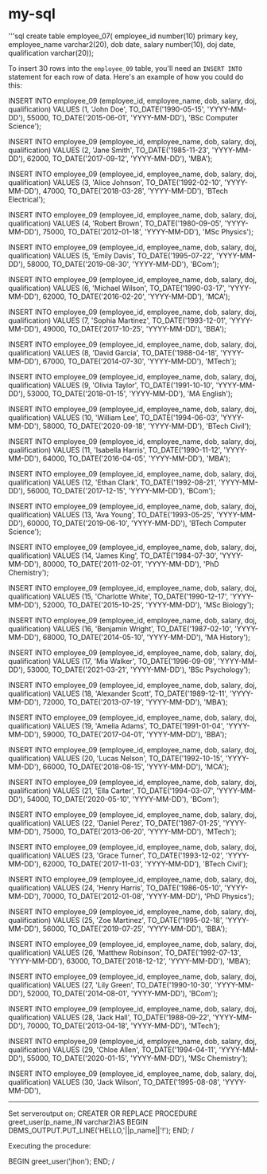 # my-sql
'''sql
create table employee_07(
employee_id number(10) primary key,
employee_name varchar2(20),
 dob date,
 salary number(10),
 doj date,
qualification varchar(20));
   



To insert 30 rows into the `employee_09` table, you'll need an `INSERT INTO` statement for each row of data. Here's an example of how you could do this:

INSERT INTO employee_09 (employee_id, employee_name, dob, salary, doj, qualification) 
VALUES (1, 'John Doe', TO_DATE('1990-05-15', 'YYYY-MM-DD'), 55000, TO_DATE('2015-06-01', 'YYYY-MM-DD'), 'BSc Computer Science');

INSERT INTO employee_09 (employee_id, employee_name, dob, salary, doj, qualification) 
VALUES (2, 'Jane Smith', TO_DATE('1985-11-23', 'YYYY-MM-DD'), 62000, TO_DATE('2017-09-12', 'YYYY-MM-DD'), 'MBA');

INSERT INTO employee_09 (employee_id, employee_name, dob, salary, doj, qualification) 
VALUES (3, 'Alice Johnson', TO_DATE('1992-02-10', 'YYYY-MM-DD'), 47000, TO_DATE('2018-03-28', 'YYYY-MM-DD'), 'BTech Electrical');

INSERT INTO employee_09 (employee_id, employee_name, dob, salary, doj, qualification) 
VALUES (4, 'Robert Brown', TO_DATE('1980-09-05', 'YYYY-MM-DD'), 75000, TO_DATE('2012-01-18', 'YYYY-MM-DD'), 'MSc Physics');

INSERT INTO employee_09 (employee_id, employee_name, dob, salary, doj, qualification) 
VALUES (5, 'Emily Davis', TO_DATE('1995-07-22', 'YYYY-MM-DD'), 58000, TO_DATE('2019-08-30', 'YYYY-MM-DD'), 'BCom');

INSERT INTO employee_09 (employee_id, employee_name, dob, salary, doj, qualification) 
VALUES (6, 'Michael Wilson', TO_DATE('1990-03-17', 'YYYY-MM-DD'), 62000, TO_DATE('2016-02-20', 'YYYY-MM-DD'), 'MCA');

INSERT INTO employee_09 (employee_id, employee_name, dob, salary, doj, qualification) 
VALUES (7, 'Sophia Martinez', TO_DATE('1993-12-01', 'YYYY-MM-DD'), 49000, TO_DATE('2017-10-25', 'YYYY-MM-DD'), 'BBA');

INSERT INTO employee_09 (employee_id, employee_name, dob, salary, doj, qualification) 
VALUES (8, 'David Garcia', TO_DATE('1988-04-18', 'YYYY-MM-DD'), 67000, TO_DATE('2014-07-30', 'YYYY-MM-DD'), 'MTech');

INSERT INTO employee_09 (employee_id, employee_name, dob, salary, doj, qualification) 
VALUES (9, 'Olivia Taylor', TO_DATE('1991-10-10', 'YYYY-MM-DD'), 53000, TO_DATE('2018-01-15', 'YYYY-MM-DD'), 'MA English');

INSERT INTO employee_09 (employee_id, employee_name, dob, salary, doj, qualification) 
VALUES (10, 'William Lee', TO_DATE('1994-06-03', 'YYYY-MM-DD'), 58000, TO_DATE('2020-09-18', 'YYYY-MM-DD'), 'BTech Civil');

INSERT INTO employee_09 (employee_id, employee_name, dob, salary, doj, qualification) 
VALUES (11, 'Isabella Harris', TO_DATE('1990-11-12', 'YYYY-MM-DD'), 64000, TO_DATE('2016-04-05', 'YYYY-MM-DD'), 'MBA');

INSERT INTO employee_09 (employee_id, employee_name, dob, salary, doj, qualification) 
VALUES (12, 'Ethan Clark', TO_DATE('1992-08-21', 'YYYY-MM-DD'), 56000, TO_DATE('2017-12-15', 'YYYY-MM-DD'), 'BCom');

INSERT INTO employee_09 (employee_id, employee_name, dob, salary, doj, qualification) 
VALUES (13, 'Ava Young', TO_DATE('1993-05-25', 'YYYY-MM-DD'), 60000, TO_DATE('2019-06-10', 'YYYY-MM-DD'), 'BTech Computer Science');

INSERT INTO employee_09 (employee_id, employee_name, dob, salary, doj, qualification) 
VALUES (14, 'James King', TO_DATE('1984-07-30', 'YYYY-MM-DD'), 80000, TO_DATE('2011-02-01', 'YYYY-MM-DD'), 'PhD Chemistry');

INSERT INTO employee_09 (employee_id, employee_name, dob, salary, doj, qualification) 
VALUES (15, 'Charlotte White', TO_DATE('1990-12-17', 'YYYY-MM-DD'), 52000, TO_DATE('2015-10-25', 'YYYY-MM-DD'), 'MSc Biology');

INSERT INTO employee_09 (employee_id, employee_name, dob, salary, doj, qualification) 
VALUES (16, 'Benjamin Wright', TO_DATE('1987-02-10', 'YYYY-MM-DD'), 68000, TO_DATE('2014-05-10', 'YYYY-MM-DD'), 'MA History');

INSERT INTO employee_09 (employee_id, employee_name, dob, salary, doj, qualification) 
VALUES (17, 'Mia Walker', TO_DATE('1996-09-09', 'YYYY-MM-DD'), 53000, TO_DATE('2021-03-21', 'YYYY-MM-DD'), 'BSc Psychology');

INSERT INTO employee_09 (employee_id, employee_name, dob, salary, doj, qualification) 
VALUES (18, 'Alexander Scott', TO_DATE('1989-12-11', 'YYYY-MM-DD'), 72000, TO_DATE('2013-07-19', 'YYYY-MM-DD'), 'MBA');

INSERT INTO employee_09 (employee_id, employee_name, dob, salary, doj, qualification) 
VALUES (19, 'Amelia Adams', TO_DATE('1991-01-04', 'YYYY-MM-DD'), 59000, TO_DATE('2017-04-01', 'YYYY-MM-DD'), 'BBA');

INSERT INTO employee_09 (employee_id, employee_name, dob, salary, doj, qualification) 
VALUES (20, 'Lucas Nelson', TO_DATE('1992-10-15', 'YYYY-MM-DD'), 66000, TO_DATE('2018-08-15', 'YYYY-MM-DD'), 'MCA');

INSERT INTO employee_09 (employee_id, employee_name, dob, salary, doj, qualification) 
VALUES (21, 'Ella Carter', TO_DATE('1994-03-07', 'YYYY-MM-DD'), 54000, TO_DATE('2020-05-10', 'YYYY-MM-DD'), 'BCom');

INSERT INTO employee_09 (employee_id, employee_name, dob, salary, doj, qualification) 
VALUES (22, 'Daniel Perez', TO_DATE('1987-01-25', 'YYYY-MM-DD'), 75000, TO_DATE('2013-06-20', 'YYYY-MM-DD'), 'MTech');

INSERT INTO employee_09 (employee_id, employee_name, dob, salary, doj, qualification) 
VALUES (23, 'Grace Turner', TO_DATE('1993-12-02', 'YYYY-MM-DD'), 62000, TO_DATE('2017-11-03', 'YYYY-MM-DD'), 'BTech Civil');

INSERT INTO employee_09 (employee_id, employee_name, dob, salary, doj, qualification) 
VALUES (24, 'Henry Harris', TO_DATE('1986-05-10', 'YYYY-MM-DD'), 70000, TO_DATE('2012-01-08', 'YYYY-MM-DD'), 'PhD Physics');

INSERT INTO employee_09 (employee_id, employee_name, dob, salary, doj, qualification) 
VALUES (25, 'Zoe Martinez', TO_DATE('1995-02-18', 'YYYY-MM-DD'), 56000, TO_DATE('2019-07-25', 'YYYY-MM-DD'), 'BBA');

INSERT INTO employee_09 (employee_id, employee_name, dob, salary, doj, qualification) 
VALUES (26, 'Matthew Robinson', TO_DATE('1992-07-13', 'YYYY-MM-DD'), 63000, TO_DATE('2018-12-12', 'YYYY-MM-DD'), 'MBA');

INSERT INTO employee_09 (employee_id, employee_name, dob, salary, doj, qualification) 
VALUES (27, 'Lily Green', TO_DATE('1990-10-30', 'YYYY-MM-DD'), 52000, TO_DATE('2014-08-01', 'YYYY-MM-DD'), 'BCom');

INSERT INTO employee_09 (employee_id, employee_name, dob, salary, doj, qualification) 
VALUES (28, 'Jack Hall', TO_DATE('1988-09-22', 'YYYY-MM-DD'), 70000, TO_DATE('2013-04-18', 'YYYY-MM-DD'), 'MTech');

INSERT INTO employee_09 (employee_id, employee_name, dob, salary, doj, qualification) 
VALUES (29, 'Chloe Allen', TO_DATE('1994-04-11', 'YYYY-MM-DD'), 55000, TO_DATE('2020-01-15', 'YYYY-MM-DD'), 'MSc Chemistry');

INSERT INTO employee_09 (employee_id, employee_name, dob, salary, doj, qualification) 
VALUES (30, 'Jack Wilson', TO_DATE('1995-08-08', 'YYYY-MM-DD'),




---------------------------------------------
Set serveroutput on;
CREATER OR REPLACE PROCEDURE greet_user(p_name_IN varchar2)AS
BEGIN
 DBMS_OUTPUT.PUT_LINE('HELLO,'||p_name||'!');
END;
/


Executing the procedure:


BEGIN
  greet_user('jhon');
END;
/
   
